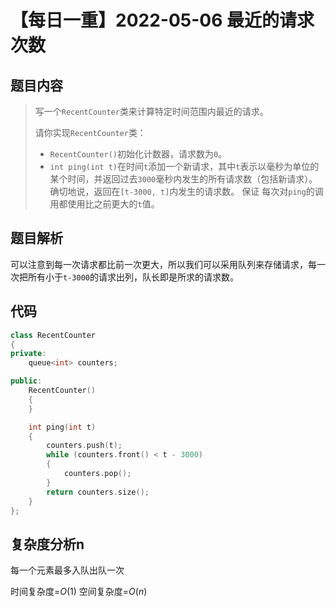 # 【每日一重】2022-05-06 最近的请求次数

## 题目内容

> 写一个``RecentCounter``类来计算特定时间范围内最近的请求。
>
> 请你实现``RecentCounter``类：
>
> - ``RecentCounter()``初始化计数器，请求数为``0``。
> - ``int ping(int t)``在时间``t``添加一个新请求，其中``t``表示以毫秒为单位的某个时间，并返回过去``3000``毫秒内发生的所有请求数（包括新请求）。确切地说，返回在``[t-3000, t]``内发生的请求数。
> 保证 每次对``ping``的调用都使用比之前更大的``t``值。

## 题目解析

可以注意到每一次请求都比前一次更大，所以我们可以采用队列来存储请求，每一次把所有小于``t-3000``的请求出列，队长即是所求的请求数。

## 代码

```cpp
class RecentCounter
{
private:
    queue<int> counters;

public:
    RecentCounter()
    {
    }

    int ping(int t)
    {
        counters.push(t);
        while (counters.front() < t - 3000)
        {
            counters.pop();
        }
        return counters.size();
    }
};
```

## 复杂度分析n

每一个元素最多入队出队一次

时间复杂度=$O(1)$
空间复杂度=$O(n)$
